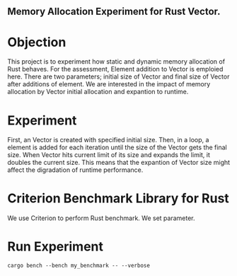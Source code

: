 ## Memory Allocation Experiment for Rust Vector.

# Objection
This project is to experiment how static and dynamic memory allocation of Rust behaves. 
For the assessment, Element addition to Vector is emploied here. 
There are two parameters; initial size of Vector and final size of Vector after additions of element.
We are interested in the impact of memory allocation by Vector initial allocation and expantion to runtime.

# Experiment
First, an Vector is created with specified initial size. Then, in a loop, a element is added for each iteration until the size of the Vector gets the final size. When Vector hits current limit of its size and expands the limit, it doubles the current size. This means that the expantion of Vector size might affect the digradation of runtime performance.

# Criterion Benchmark Library for Rust
We use Criterion to perform Rust benchmark. We set parameter.

# Run Experiment 
```
cargo bench --bench my_benchmark -- --verbose
```